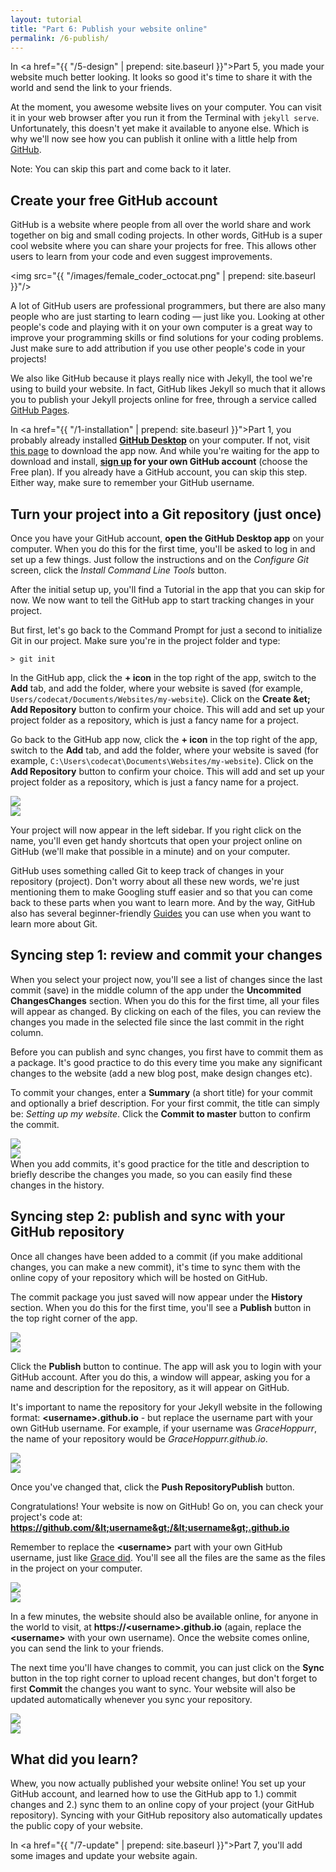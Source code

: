 ```yaml
---
layout: tutorial
title: "Part 6: Publish your website online"
permalink: /6-publish/
---
```


In <a href="{{ "/5-design" | prepend: site.baseurl }}">Part 5</a>, you made your website much better looking. It looks so good it's time to share it with the world and send the link to your friends.

At the moment, you awesome website lives on your computer. You can visit it in your web browser after you run it from the Terminal with `jekyll serve`. Unfortunately, this doesn't yet make it available to anyone else. Which is why we'll now see how you can publish it online with a little help from <a href="https://github.com" target="_blank">GitHub</a>.

<div class="hint">
Note: You can skip this part and come back to it later.
</div>

## Create your free GitHub account

GitHub is a website where people from all over the world share and work together on big and small coding projects. In other words, GitHub is a super cool website where you can share your projects for free. This allows other users to learn from your code and even suggest improvements.

<img src="{{ "/images/female_coder_octocat.png" | prepend: site.baseurl }}"/>

A lot of GitHub users are professional programmers, but there are also many people who are just starting to learn coding — just like you. Looking at other people's code and playing with it on your own computer is a great way to improve your programming skills or find solutions for your coding problems. Just make sure to add attribution if you use other people's code in your projects!

We also like GitHub because it plays really nice with Jekyll, the tool we're using to build your website. In fact, GitHub likes Jekyll so much that it allows you to publish your Jekyll projects online for free, through a service called <a href="https://pages.github.com/" target="_blank">GitHub Pages</a>.

In <a href="{{ "/1-installation" | prepend: site.baseurl }}">Part 1</a>, you probably already installed **<a href="https://desktop.github.com/">GitHub Desktop</a>** on your computer. If not, visit <a href="https://desktop.github.com/" target="_blank">this page</a> to download the app now. And while you're waiting for the app to download and install, **[sign up](https://github.com/join) for your own GitHub account** (choose the Free plan). If you already have a GitHub account, you can skip this step. Either way, make sure to remember your GitHub username.

## Turn your project into a Git repository (just once)

Once you have your GitHub account, **open the GitHub Desktop app** on your computer. When you do this for the first time, you'll be asked to log in and set up a few things. <span class="os-switch show"><span class="osx">Just follow the instructions and on the <em>Configure Git</em> screen, click the <em>Install Command Line Tools</em> button.</span><span class="wins"></span></span>

After the initial setup up, you'll find a Tutorial in the app that you can skip for now. We now want to tell the GitHub app to start tracking changes in your project.

<div class="os-switch show">
<div class="osx"></div>
<div class="wins">
	<p>But first, let's go back to the Command Prompt for just a second to initialize Git in our project. Make sure you're in the project folder and type:</p>
	<pre><code>&gt; git init</code></pre>
</div>
</div>

<div class="os-switch show">
<div class="osx">
	<p>In the GitHub app, click the <strong>+ icon</strong> in the top right of the app, switch to the <strong>Add</strong> tab, and add the folder, where your website is saved (for example, <code>Users/codecat/Documents/Websites/my-website</code>). Click on the <strong>Create &et; Add Repository</strong> button to confirm your choice. This will add and set up your project folder as a repository, which is just a fancy name for a project.</p>
</div>
<div class="wins">
	<p>Go back to the GitHub app now, click the <strong>+ icon</strong> in the top right of the app, switch to the <strong>Add</strong> tab, and add the folder, where your website is saved (for example, <code>C:\Users\codecat\Documents\Websites/my-website</code>). Click on the <strong>Add Repository</strong> button to confirm your choice. This will add and set up your project folder as a repository, which is just a fancy name for a project.</p>
</div>
</div>

<div class="os-switch"><div class="osx"><img src="{{ "/images/github-mac-0-add-repo-part.png" | prepend: site.baseurl }}"/></div><div class="wins"><img src="{{ "/images/github-win-0-add-repo-part.png" | prepend: site.baseurl }}"/></div></div>

Your project will now appear in the left sidebar. If you right click on the name, you'll even get handy shortcuts that open your project online on GitHub (we'll make that possible in a minute) and on your computer.

<div class="more">
GitHub uses something called Git to keep track of changes in your repository (project). Don't worry about all these new words, we're just mentioning them to make Googling stuff easier and so that you can come back to these parts when you want to learn more. And by the way, GitHub also has several beginner-friendly <a href="https://guides.github.com/" target="_blank">Guides</a> you can use when you want to learn more about Git.
</div>

## Syncing step 1: review and commit your changes

When you select your project now, you'll see a list of changes since the last commit (save) in the middle column of the app under the **<span class="os-switch"><span class="osx">Uncommited Changes</span><span class="wins">Changes</span></span>** section. When you do this for the first time, all your files will appear as changed. By clicking on each of the files, you can review the changes you made in the selected file since the last commit in the right column.

Before you can publish and sync changes, you first have to commit them as a package. It's good practice to do this every time you make any significant changes to the website (add a new blog post, make design changes etc).

To commit your changes, enter a **Summary** (a short title) for your commit and optionally a brief description. For your first commit, the title can simply be: *Setting up my website*. Click the **Commit to master** button to confirm the commit. 

<div class="os-switch"><div class="osx"><img src="{{ "/images/github-mac-1-review-changes.png" | prepend: site.baseurl }}"/></div><div class="wins"><img src="{{ "/images/github-win-1-review-changes.png" | prepend: site.baseurl }}"/></div></div>

<div class="hint">
When you add commits, it's good practice for the title and description to briefly describe the changes you made, so you can easily find these changes in the history.
</div>

## Syncing step 2: publish and sync with your GitHub repository

Once all changes have been added to a commit (if you make additional changes, you can make a new commit), it's time to sync them with the online copy of your repository which will be hosted on GitHub.

The commit package you just saved will now appear under the **History** section. When you do this for the first time, you'll see a **Publish** button in the top right corner of the app. 

<div class="os-switch"><div class="osx"><img src="{{ "/images/github-mac-1-review-changes-sync.png" | prepend: site.baseurl }}"/></div><div class="wins"><img src="{{ "/images/github-win-1-review-changes-sync.png" | prepend: site.baseurl }}"/></div></div>

Click the **Publish** button to continue. The app will ask you to login with your GitHub account. After you do this, a window will appear, asking you for a name and description for the repository, as it will appear on GitHub.

It's important to name the repository for your Jekyll website in the following format: **&lt;username&gt;.github.io** - but replace the username part with your own GitHub username. For example, if your username was *GraceHoppurr*, the name of your repository would be *GraceHoppurr.github.io*.

<div class="os-switch"><div class="osx"><img src="{{ "/images/github-mac-2-create-repo.png" | prepend: site.baseurl }}"/></div><div class="wins"><img src="{{ "/images/github-win-2-create-repo.png" | prepend: site.baseurl }}"/></div></div>

Once you've changed that, click the **<span class="os-switch"><span class="osx">Push Repository</span><span class="wins">Publish</span></span>** button.

Congratulations! Your website is now on GitHub! Go on, you can check your project's code at: **https://github.com/&lt;username&gt;/&lt;username&gt;.github.io** 

Remember to replace the **&lt;username&gt;** part with your own GitHub username, just like <a href="https://github.com/GraceHoppurr/GraceHoppurr.github.io" target="_blank">Grace did</a>. You'll see all the files are the same as the files in the project on your computer.

<div class="os-switch"><div class="osx"><img src="{{ "/images/github-published-repo.png" | prepend: site.baseurl }}"/></div><div class="wins"><img src="{{ "/images/github-published-repo-win.png" | prepend: site.baseurl }}"/></div></div>

In a few minutes, the website should also be available online, for anyone in the world to visit, at **https://&lt;username&gt;.github.io** (again, replace the **&lt;username&gt;** with your own username). Once the website comes online, you can send the link to your friends. 

The next time you'll have changes to commit, you can just click on the **Sync** button in the top right corner to upload recent changes, but don't forget to first **Commit** the changes you want to sync. Your website will also be updated automatically whenever you sync your repository.

<div class="os-switch"><div class="osx"><img src="{{ "/images/github-mac-3-update.png" | prepend: site.baseurl }}"/></div><div class="wins"><img src="{{ "/images/github-win-3-update.png" | prepend: site.baseurl }}"/></div></div>

<div class="recap">
<h2>What did you learn?</h2>
Whew, you now actually published your website online! You set up your GitHub account, and learned how to use the GitHub app to 1.) commit changes and 2.) sync them to an online copy of your project (your GitHub repository). Syncing with your GitHub repository also automatically updates the public copy of your website.
</div>

In <a href="{{ "/7-update" | prepend: site.baseurl }}">Part 7</a>, you'll add some images and update your website again.
